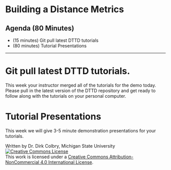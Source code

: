 # Building a Distance Metrics


## Agenda (80 Minutes)

- (15 minutes) Git pull latest DTTD tutorials
- (80 minutes) Tutorial Presentations

-----

# Git pull latest DTTD tutorials.

This week your instructor merged all of the tutorials for the demo today.  Please pull in the latest version of the DTTD repository and get ready to follow along with the tutorials on your personal computer.

# Tutorial Presentations

This week we will give 3-5 minute demonstration presentations for your tutorials.  

Written by Dr. Dirk Colbry, Michigan State University
<a rel="license" href="http://creativecommons.org/licenses/by-nc/4.0/"><img alt="Creative Commons License" style="border-width:0" src="https://i.creativecommons.org/l/by-nc/4.0/88x31.png" /></a><br />This work is licensed under a <a rel="license" href="http://creativecommons.org/licenses/by-nc/4.0/">Creative Commons Attribution-NonCommercial 4.0 International License</a>.

